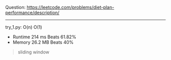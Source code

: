Question: https://leetcode.com/problems/diet-plan-performance/description/

---

try_1.py: O(n) O(1)

* Runtime 214 ms Beats 61.82%
* Memory 26.2 MB Beats 40%

> sliding window
